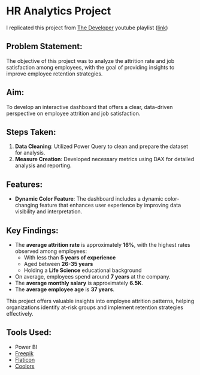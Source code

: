 # HR Analytics Project
I replicated this project from [The Developer](https://www.youtube.com/@The-Developer-BI) youtube playlist ([link](https://www.youtube.com/playlist?list=PLVOfSd1Syc0FVdMF4ASOkPAanvMCryIWt))
## Problem Statement:
The objective of this project was to analyze the attrition rate and job satisfaction among employees, with the goal of providing insights to improve employee retention strategies.

## Aim:
To develop an interactive dashboard that offers a clear, data-driven perspective on employee attrition and job satisfaction.

## Steps Taken:
1. **Data Cleaning**: Utilized Power Query to clean and prepare the dataset for analysis.
2. **Measure Creation**: Developed necessary metrics using DAX for detailed analysis and reporting.

## Features:
- **Dynamic Color Feature**: The dashboard includes a dynamic color-changing feature that enhances user experience by improving data visibility and interpretation.

## Key Findings:
- The **average attrition rate** is approximately **16%**, with the highest rates observed among employees:
  - With less than **5 years of experience**
  - Aged between **26-35 years**
  - Holding a **Life Science** educational background
- On average, employees spend around **7 years** at the company.
- The **average monthly salary** is approximately **6.5K**.
- The **average employee age** is **37 years**.

This project offers valuable insights into employee attrition patterns, helping organizations identify at-risk groups and implement retention strategies effectively.

## Tools Used:
  * Power BI
  * [Freepik](https://www.freepik.com/)
  * [Flaticon](https://www.flaticon.com/)
  * [Coolors](https://coolors.co/palettes/trending)
